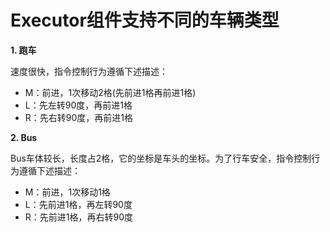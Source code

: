 # Executor组件支持不同的车辆类型
**1. 跑车**

速度很快，指令控制行为遵循下述描述：
+ M：前进，1次移动2格(先前进1格再前进1格)
+ L：先左转90度，再前进1格
+ R：先右转90度，再前进1格


**2. Bus**

Bus车体较长，长度占2格，它的坐标是车头的坐标。为了行车安全，指令控制行为遵循下述描述：
+ M：前进，1次移动1格
+ L：先前进1格，再左转90度
+ R：先前进1格，再右转90度